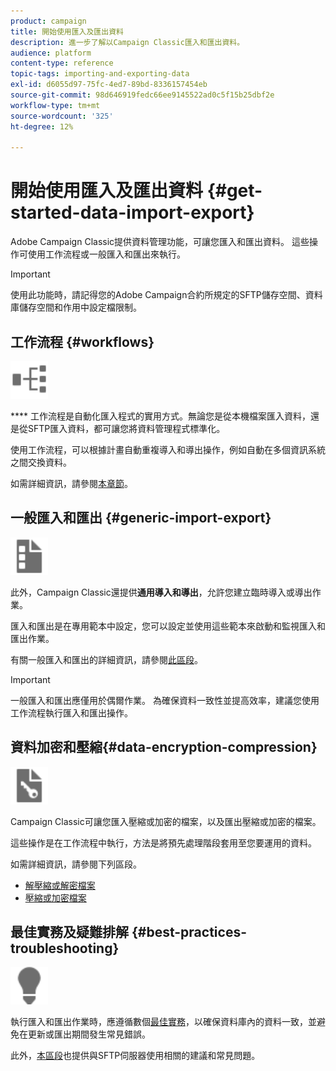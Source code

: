 ```yaml
---
product: campaign
title: 開始使用匯入及匯出資料
description: 進一步了解以Campaign Classic匯入和匯出資料。
audience: platform
content-type: reference
topic-tags: importing-and-exporting-data
exl-id: d6055d97-75fc-4ed7-89bd-8336157454eb
source-git-commit: 98d646919fedc66ee9145522ad0c5f15b25dbf2e
workflow-type: tm+mt
source-wordcount: '325'
ht-degree: 12%

---
```


# 開始使用匯入及匯出資料 {#get-started-data-import-export}

Adobe Campaign Classic提供資料管理功能，可讓您匯入和匯出資料。 這些操作可使用工作流程或一般匯入和匯出來執行。

>[!IMPORTANT]
>
>使用此功能時，請記得您的Adobe Campaign合約所規定的SFTP儲存空間、資料庫儲存空間和作用中設定檔限制。

## 工作流程 {#workflows}

<img src="assets/do-not-localize/icon_workflows.svg" width="60px">

**** 工作流程是自動化匯入程式的實用方式。無論您是從本機檔案匯入資料，還是從SFTP匯入資料，都可讓您將資料管理程式標準化。

使用工作流程，可以根據計畫自動重複導入和導出操作，例如自動在多個資訊系統之間交換資料。

如需詳細資訊，請參閱[本章節](../../platform/using/import-export-workflows.md)。

## 一般匯入和匯出 {#generic-import-export}

<img src="assets/do-not-localize/icon_templates.svg" width="60px">

此外，Campaign Classic還提供&#x200B;**通用導入和導出**，允許您建立臨時導入或導出作業。

匯入和匯出是在專用範本中設定，您可以設定並使用這些範本來啟動和監視匯入和匯出作業。

有關一般匯入和匯出的詳細資訊，請參閱[此區段](../../platform/using/about-generic-imports-exports.md)。

>[!IMPORTANT]
>一般匯入和匯出應僅用於偶爾作業。 為確保資料一致性並提高效率，建議您使用工作流程執行匯入和匯出操作。

## 資料加密和壓縮{#data-encryption-compression}

<img src="assets/do-not-localize/icon_encrypt.svg" width="60px">

Campaign Classic可讓您匯入壓縮或加密的檔案，以及匯出壓縮或加密的檔案。

這些操作是在工作流程中執行，方法是將預先處理階段套用至您要運用的資料。

如需詳細資訊，請參閱下列區段。

* [解壓縮或解密檔案](../../platform/using/unzip-decrypt.md)
* [壓縮或加密檔案](../../platform/using/zip-encrypt.md)

## 最佳實務及疑難排解 {#best-practices-troubleshooting}

<img src="assets/do-not-localize/icon_bestpractices.svg" width="60px">

執行匯入和匯出作業時，應遵循數個[最佳實務](../../platform/using/import-export-best-practices.md)，以確保資料庫內的資料一致，並避免在更新或匯出期間發生常見錯誤。

此外，[本區段](../../platform/using/sftp-server-usage.md)也提供與SFTP伺服器使用相關的建議和常見問題。
